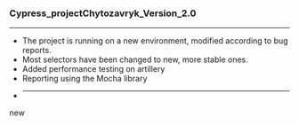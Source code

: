 ### Cypress_projectChytozavryk_Version_2.0
___
- The project is running on a new environment, modified according to bug reports.
- Most selectors have been changed to new, more stable ones.
- Added performance testing on artillery
- Reporting using the Mocha library   
- ____
new